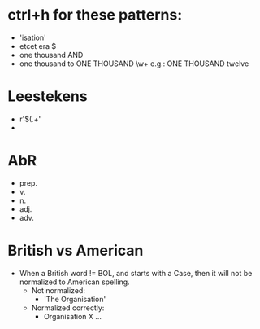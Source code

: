 # ctrl+h for these patterns:
- 'isation'
- etcet     era $
- one thousand AND
- one thousand to ONE THOUSAND \w+ e.g.: ONE THOUSAND twelve

# Leestekens
- r'$\(\.+'
-

# AbR
- prep.
- v.
- n.
- adj.
- adv.


# British vs American
- When a British word != BOL, and starts with a Case, then it will not be normalized to American spelling.
  - Not normalized:
    - 'The Organisation'
  - Normalized correctly:
    - Organisation X ...
